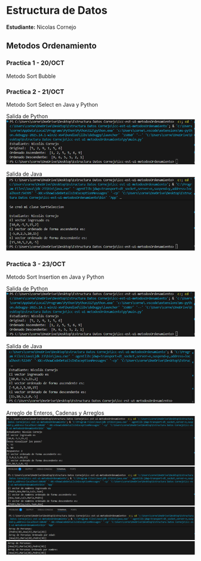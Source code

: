 # Estructura de Datos

**Estudiante:** Nicolas Cornejo

## Metodos Ordenamiento

### Practica 1 - 20/OCT
Metodo Sort Bubble

### Practica 2 - 21/OCT
Metodo Sort Select en Java y Python

Salida de Python
![alt text](assets/sortSelectionPy.png)

Salida de Java
![alt text](assets/sortSelectionJava.png)

### Practica 3 - 23/OCT
Metodo Sort Insertion en Java y Python

Salida de Python
![alt text](assets/sortInsertionPy.png)

Salida de Java
![alt text](assets/sortInsertionJava.png)

Arreglo de Enteros, Cadenas y Arreglos
![alt text](assets/Int.png)
![alt text](assets/cad.png)
![alt text](assets/pA.png)
![alt text](assets/pN.png)

